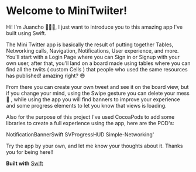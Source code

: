 # Welcome to MiniTwiiter!
Hi! I'm Juancho 🙋🏼‍♂️, I just want to introduce you to this amazing app I've built using Swift.

The Mini Twitter app is basically the result of putting together Tables, Networking calls, Navigation, Notifications, User experience, and more. You'll start with a Login Page where you can Sign in or Signup with your own user, after that, you'll land on a board made using tables where you can find all the twiits ( custom Cells ) that people who used the same resources has published! amazing right? 😎

From there you can create your own tweet and see it on the board view, but if you change your mind, using the Swipe gesture you can delete your mess 🚮 , while using the app you will find banners to improve your experience and some progress elements to let you know that views is loading.

Also for the purpose of this project I've used CocoaPods to add some libraries to create a full experience using the app, here are the POD's:

NotificationBannerSwift
SVProgressHUD
Simple-Networking'


Try the app by your own, and let me know your thoughts about it. Thanks you for being here!!

**Built with** [Swift](https://www.swift.org/)
